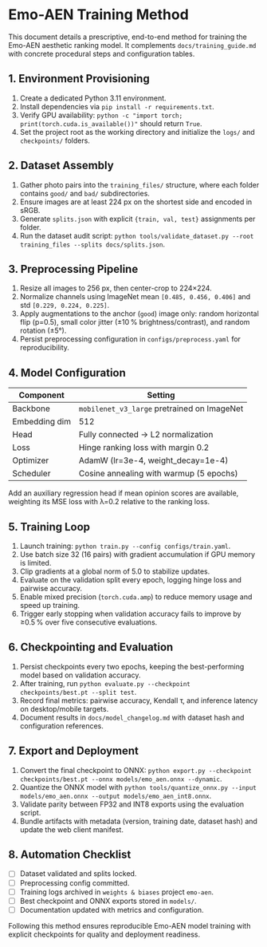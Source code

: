 # Emo-AEN Training Method

This document details a prescriptive, end-to-end method for training the Emo-AEN aesthetic ranking model. It complements `docs/training_guide.md` with concrete procedural steps and configuration tables.

## 1. Environment Provisioning
1. Create a dedicated Python 3.11 environment.
2. Install dependencies via `pip install -r requirements.txt`.
3. Verify GPU availability: `python -c "import torch; print(torch.cuda.is_available())"` should return `True`.
4. Set the project root as the working directory and initialize the `logs/` and `checkpoints/` folders.

## 2. Dataset Assembly
1. Gather photo pairs into the `training_files/` structure, where each folder contains `good/` and `bad/` subdirectories.
2. Ensure images are at least 224 px on the shortest side and encoded in sRGB.
3. Generate `splits.json` with explicit `{train, val, test}` assignments per folder.
4. Run the dataset audit script: `python tools/validate_dataset.py --root training_files --splits docs/splits.json`.

## 3. Preprocessing Pipeline
1. Resize all images to 256 px, then center-crop to 224×224.
2. Normalize channels using ImageNet mean `[0.485, 0.456, 0.406]` and std `[0.229, 0.224, 0.225]`.
3. Apply augmentations to the anchor (`good`) image only: random horizontal flip (p=0.5), small color jitter (±10 % brightness/contrast), and random rotation (±5°).
4. Persist preprocessing configuration in `configs/preprocess.yaml` for reproducibility.

## 4. Model Configuration
| Component | Setting |
|-----------|---------|
| Backbone | `mobilenet_v3_large` pretrained on ImageNet |
| Embedding dim | 512 |
| Head | Fully connected → L2 normalization |
| Loss | Hinge ranking loss with margin 0.2 |
| Optimizer | AdamW (lr=3e-4, weight_decay=1e-4) |
| Scheduler | Cosine annealing with warmup (5 epochs) |

Add an auxiliary regression head if mean opinion scores are available, weighting its MSE loss with λ=0.2 relative to the ranking loss.

## 5. Training Loop
1. Launch training: `python train.py --config configs/train.yaml`.
2. Use batch size 32 (16 pairs) with gradient accumulation if GPU memory is limited.
3. Clip gradients at a global norm of 5.0 to stabilize updates.
4. Evaluate on the validation split every epoch, logging hinge loss and pairwise accuracy.
5. Enable mixed precision (`torch.cuda.amp`) to reduce memory usage and speed up training.
6. Trigger early stopping when validation accuracy fails to improve by ≥0.5 % over five consecutive evaluations.

## 6. Checkpointing and Evaluation
1. Persist checkpoints every two epochs, keeping the best-performing model based on validation accuracy.
2. After training, run `python evaluate.py --checkpoint checkpoints/best.pt --split test`.
3. Record final metrics: pairwise accuracy, Kendall τ, and inference latency on desktop/mobile targets.
4. Document results in `docs/model_changelog.md` with dataset hash and configuration references.

## 7. Export and Deployment
1. Convert the final checkpoint to ONNX: `python export.py --checkpoint checkpoints/best.pt --onnx models/emo_aen.onnx --dynamic`.
2. Quantize the ONNX model with `python tools/quantize_onnx.py --input models/emo_aen.onnx --output models/emo_aen_int8.onnx`.
3. Validate parity between FP32 and INT8 exports using the evaluation script.
4. Bundle artifacts with metadata (version, training date, dataset hash) and update the web client manifest.

## 8. Automation Checklist
- [ ] Dataset validated and splits locked.
- [ ] Preprocessing config committed.
- [ ] Training logs archived in `weights & biases` project `emo-aen`.
- [ ] Best checkpoint and ONNX exports stored in `models/`.
- [ ] Documentation updated with metrics and configuration.

Following this method ensures reproducible Emo-AEN model training with explicit checkpoints for quality and deployment readiness.
